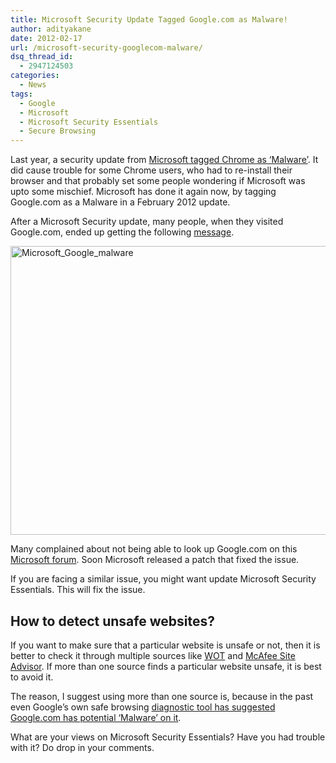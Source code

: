 ```yaml
---
title: Microsoft Security Update Tagged Google.com as Malware!
author: adityakane
date: 2012-02-17
url: /microsoft-security-googlecom-malware/
dsq_thread_id:
  - 2947124503
categories:
  - News
tags:
  - Google
  - Microsoft
  - Microsoft Security Essentials
  - Secure Browsing
---
```

Last year, a security update from [Microsoft tagged Chrome as ‘Malware’][1]. It did cause trouble for some Chrome users, who had to re-install their browser and that probably set some people wondering if Microsoft was upto some mischief. Microsoft has done it again now, by tagging Google.com as a Malware in a February 2012 update.

After a Microsoft Security update, many people, when they visited Google.com, ended up getting the following <a href="http://searchengineland.com/microsoft-security-patch-marked-google-com-as-malware-111922" onclick="_gaq.push(['_trackEvent', 'outbound-article', 'http://searchengineland.com/microsoft-security-patch-marked-google-com-as-malware-111922', 'message']);" >message</a>.

[<img class="wp-image-55035" style="padding-left: 0px;padding-right: 0px;padding-top: 0px;border: 0px" src="http://cdn.devilsworkshop.org/files/2012/02/Microsoft_Google_malware_thumb.png" alt="Microsoft_Google_malware" width="619" height="462" border="0" />][2]

Many complained about not being able to look up Google.com on this <a href="http://social.technet.microsoft.com/Forums/en-US/Forefrontedgegeneral/thread/e8eb8300-ecdd-4b23-b6df-f6ac0a67a226" onclick="_gaq.push(['_trackEvent', 'outbound-article', 'http://social.technet.microsoft.com/Forums/en-US/Forefrontedgegeneral/thread/e8eb8300-ecdd-4b23-b6df-f6ac0a67a226', 'Microsoft forum']);" >Microsoft forum</a>. Soon Microsoft released a patch that fixed the issue.

If you are facing a similar issue, you might want update Microsoft Security Essentials. This will fix the issue.

## How to detect unsafe websites?

If you want to make sure that a particular website is unsafe or not, then it is better to check it through multiple sources like [WOT][3] and [McAfee Site Advisor][4]. If more than one source finds a particular website unsafe, it is best to avoid it.

The reason, I suggest using more than one source is, because in the past even Google’s own safe browsing [diagnostic tool has suggested Google.com has potential ‘Malware’ on it][5].

What are your views on Microsoft Security Essentials? Have you had trouble with it? Do drop in your comments.

 [1]: http://devilsworkshop.org/microsoft-tags-chrome-marlware/
 [2]: http://cdn.devilsworkshop.org/files/2012/02/Microsoft_Google_malware.png
 [3]: http://devilsworkshop.org/check-if-you-can-trust-a-website-before-you-click-on-its-link-with-wot/
 [4]: http://devilsworkshop.org/analyze-a-site-security-with-mcafee-site-advisor/
 [5]: http://devilsworkshop.org/google-diagnostic-tool-suggests-googlecom-malware/
